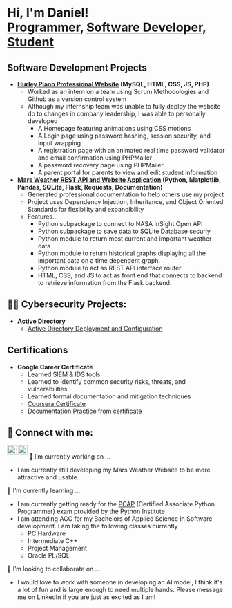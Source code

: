 <h1>Hi, I'm Daniel! <br/><a href="https://github.com/danielisacc">Programmer</a>, <a href="https://www.linkedin.com/in/daniel-delavega/">Software Developer</a>, <a href="https://www.youtube.com/@DevwithIsacc">Student</a></h1>

<h2>Software Development Projects</h2>

- <b>[Hurley Piano Professional Website](https://github.com/danielisacc/Hurley-Piano) (MySQL, HTML, CSS, JS, PHP)</b>
  - Worked as an intern on a team using Scrum Methodologies and Github as a version control system
  - Although my internship team was unable to fully deploy the website do to changes in company leadership, I was able to personally developed
    - A Homepage featuring animations using CSS motions
    - A Login page using password hashing, session security, and input wrapping
    - A registration page with an animated real time password validator and email confirmation using PHPMailer
    - A password recovery page using PHPMailer
    - A parent portal for parents to view and edit student information
- <b>[Mars Weather REST API and Website Application](https://github.com/danielisacc/MarsWeatherAPI) (Python, Matplotlib, Pandas, SQLite, Flask, Requests, Documentation)</b>
  - Generated professional documentation to help others use my project
  - Project uses Dependency Injection, Inheritance, and Object Oriented Standards for flexibility and expandibility
  - Features...
    - Python subpackage to connect to NASA InSight Open API
    - Python subpackage to save data to SQLite Database securly
    - Python module to return most current and important weather data
    - Python module to return historical graphs displaying all the important data on a time dependent graph.
    - Python module to act as REST API interface router
    - HTML, CSS, and JS to act as front end that connects to backend to retrieve information from the Flask backend.
<h2>👨‍💻 Cybersecurity Projects:</h2>

- <b>Active Directory</b>
  - [Active Directory Deployment and Configuration](https://github.com/danielisacc/HomeLab)
<h2> Certifications</h2>

- <b>Google Career Certificate</b>
  - Learned SIEM & IDS tools
  - Learned to Identify common security risks, threats, and vulnerabilities
  - Learned formal documentation and mitigation techniques
  - [Coursera Certificate](https://coursera.org/share/7e463ebd02633e3ce32d5f5b849e16e9)
  - [Documentation Practice from certificate](https://drive.google.com/drive/folders/1V5REgh_IcM1CVjk9vAvyhl98X9Oj_PjH?usp=drive_link)


<h2> 🤳 Connect with me:</h2>

[<img align="left" alt="DanielDelavega | YouTube" width="22px" src="https://cdn.jsdelivr.net/npm/simple-icons@v3/icons/youtube.svg" />][youtube]
[<img align="left" alt="danieldelavega | LinkedIn" width="22px" src="https://cdn.jsdelivr.net/npm/simple-icons@v3/icons/linkedin.svg" />][linkedin]

[youtube]: https://www.youtube.com/@DevwithIsacc
[linkedin]: https://www.linkedin.com/in/daniel-delavega/
<br>
🔭 I’m currently working on ...
- I am currently still developing my Mars Weather Website to be more attractive and usable.

🌱 I’m currently learning ...
- I am currently getting ready for the [PCAP](https://pythoninstitute.org/pcap) (Certified Associate Python Programmer) exam provided by the Python Institute
- I am attending ACC for my Bachelors of Applied Science in Software development. I am taking the following classes currently
  - PC Hardware
  - Intermediate C++
  - Project Management
  - Oracle PL/SQL

👯 I’m looking to collaborate on ...
- I would love to work with someone in developing an AI model, I think it's a lot of fun and is large enough to need multiple hands. Please message me on LinkedIn if you are just as excited as I am!

